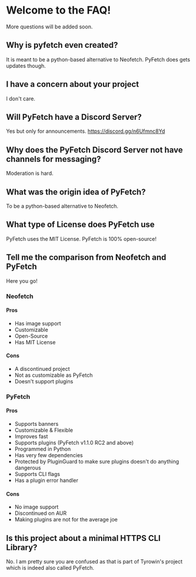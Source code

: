 # Welcome to the FAQ!
More questions will be added soon.
## Why is pyfetch even created?
It is meant to be a python-based alternative to Neofetch. PyFetch does gets updates though.
## I have a concern about your project
I don't care.
## Will PyFetch have a Discord Server?
Yes but only for announcements. https://discord.gg/n6Ufmnc8Yd
## Why does the PyFetch Discord Server not have channels for messaging?
Moderation is hard.
## What was the origin idea of PyFetch?
To be a python-based alternative to Neofetch.
## What type of License does PyFetch use
PyFetch uses the MIT License. PyFetch is 100% open-source!
## Tell me the comparison from Neofetch and PyFetch
Here you go!
### Neofetch
#### Pros
- Has image support
- Customizable
- Open-Source
- Has MIT License
#### Cons
- A discontinued project
- Not as customizable as PyFetch
- Doesn't support plugins
### PyFetch
#### Pros
- Supports banners
- Customizable & Flexible
- Improves fast
- Supports plugins (PyFetch v1.1.0 RC2 and above)
- Programmed in Python
- Has very few dependencies
- Protected by PluginGuard to make sure plugins doesn't do anything dangerous
- Supports CLI flags
- Has a plugin error handler
#### Cons
- No image support
- Discontinued on AUR
- Making plugins are not for the average joe
## Is this project about a minimal HTTPS CLI Library?
No. I am pretty sure you are confused as that is part of Tyrowin's project which is indeed also called PyFetch.
